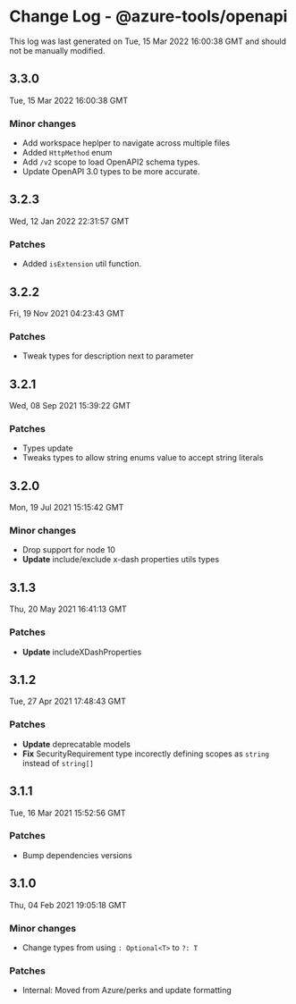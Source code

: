 # Change Log - @azure-tools/openapi

This log was last generated on Tue, 15 Mar 2022 16:00:38 GMT and should not be manually modified.

## 3.3.0
Tue, 15 Mar 2022 16:00:38 GMT

### Minor changes

- Add workspace heplper to navigate across multiple files
- Added `HttpMethod` enum
- Add `/v2` scope to load OpenAPI2 schema types.
- Update OpenAPI 3.0 types to be more accurate.

## 3.2.3
Wed, 12 Jan 2022 22:31:57 GMT

### Patches

- Added `isExtension` util function.

## 3.2.2
Fri, 19 Nov 2021 04:23:43 GMT

### Patches

- Tweak types for description next to parameter

## 3.2.1
Wed, 08 Sep 2021 15:39:22 GMT

### Patches

- Types update
- Tweaks types to allow string enums value to accept string literals

## 3.2.0
Mon, 19 Jul 2021 15:15:42 GMT

### Minor changes

- Drop support for node 10
- **Update** include/exclude x-dash properties utils types

## 3.1.3
Thu, 20 May 2021 16:41:13 GMT

### Patches

- **Update** includeXDashProperties

## 3.1.2
Tue, 27 Apr 2021 17:48:43 GMT

### Patches

- **Update** deprecatable models
- **Fix** SecurityRequirement type incorectly defining scopes as `string` instead of `string[]`

## 3.1.1
Tue, 16 Mar 2021 15:52:56 GMT

### Patches

- Bump dependencies versions

## 3.1.0
Thu, 04 Feb 2021 19:05:18 GMT

### Minor changes

- Change types from using `: Optional<T>` to `?: T`

### Patches

- Internal: Moved from Azure/perks and update formatting

